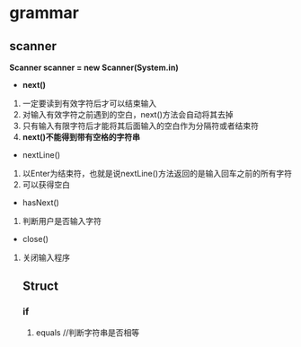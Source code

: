 # grammar

## scanner

**Scanner scanner = new Scanner(System.in)**

- **next()**

1. 一定要读到有效字符后才可以结束输入
2. 对输入有效字符之前遇到的空白，next()方法会自动将其去掉
3. 只有输入有限字符后才能将其后面输入的空白作为分隔符或者结束符
4. **next()不能得到带有空格的字符串**

- nextLine()

1. 以Enter为结束符，也就是说nextLine()方法返回的是输入回车之前的所有字符
2. 可以获得空白

- hasNext()

1. 判断用户是否输入字符

- close()

1. 关闭输入程序 

   

   ## Struct

   ### if

   1. equals  //判断字符串是否相等

   

   

   

